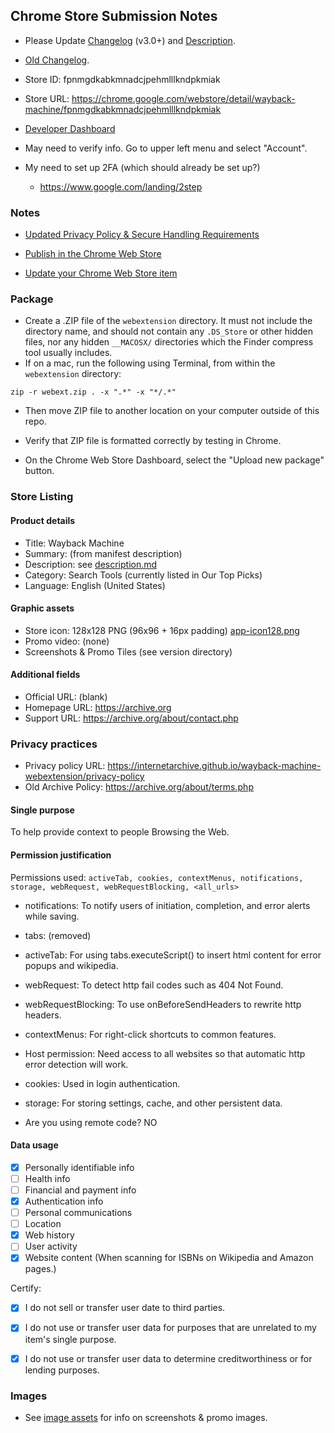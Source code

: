 ## Chrome Store Submission Notes

- Please Update [Changelog](../changelog.md) (v3.0+) and [Description](../description.md).
- [Old Changelog](changelog-chrome.md).

- Store ID: fpnmgdkabkmnadcjpehmlllkndpkmiak
- Store URL: https://chrome.google.com/webstore/detail/wayback-machine/fpnmgdkabkmnadcjpehmlllkndpkmiak

- [Developer Dashboard](https://chrome.google.com/webstore/devconsole/)

- May need to verify info. Go to upper left menu and select "Account".

- My need to set up 2FA (which should already be set up?)
  - https://www.google.com/landing/2step


### Notes

- [Updated Privacy Policy &amp; Secure Handling Requirements](https://developer.chrome.com/docs/webstore/user_data/)

- [Publish in the Chrome Web Store](https://developer.chrome.com/docs/webstore/publish/)

- [Update your Chrome Web Store item](https://developer.chrome.com/docs/webstore/update/)


### Package

- Create a .ZIP file of the `webextension` directory. It must not include the directory name, and should not contain any `.DS_Store` or other hidden files, nor any hidden `__MACOSX/` directories which the Finder compress tool usually includes.
- If on a mac, run the following using Terminal, from within the `webextension` directory:
```
zip -r webext.zip . -x ".*" -x "*/.*"
```
- Then move ZIP file to another location on your computer outside of this repo.
- Verify that ZIP file is formatted correctly by testing in Chrome.

- On the Chrome Web Store Dashboard, select the "Upload new package" button.


### Store Listing

#### Product details

- Title: Wayback Machine
- Summary: (from manifest description)
- Description: see [description.md](../description.md)
- Category: Search Tools (currently listed in Our Top Picks)
- Language: English (United States)

#### Graphic assets

- Store icon: 128x128 PNG (96x96 + 16px padding) [app-icon128.png](app-icon128.png)
- Promo video: (none)
- Screenshots & Promo Tiles (see version directory)

#### Additional fields

- Official URL: (blank)
- Homepage URL: https://archive.org
- Support URL: https://archive.org/about/contact.php


### Privacy practices

- Privacy policy URL: https://internetarchive.github.io/wayback-machine-webextension/privacy-policy
- Old Archive Policy: https://archive.org/about/terms.php

#### Single purpose

To help provide context to people Browsing the Web.

#### Permission justification

Permissions used: `activeTab, cookies, contextMenus, notifications, storage, webRequest, webRequestBlocking, <all_urls>`

- notifications: To notify users of initiation, completion, and error alerts while saving.
- tabs: (removed)
- activeTab: For using tabs.executeScript() to insert html content for error popups and wikipedia.
- webRequest: To detect http fail codes such as 404 Not Found.
- webRequestBlocking: To use onBeforeSendHeaders to rewrite http headers.
- contextMenus: For right-click shortcuts to common features.
- Host permission: Need access to all websites so that automatic http error detection will work.
- cookies: Used in login authentication.
- storage: For storing settings, cache, and other persistent data.

- Are you using remote code? NO

#### Data usage

- [x] Personally identifiable info
- [ ] Health info
- [ ] Financial and payment info
- [x] Authentication info
- [ ] Personal communications
- [ ] Location
- [x] Web history
- [ ] User activity
- [x] Website content (When scanning for ISBNs on Wikipedia and Amazon pages.)

Certify:
- [x] I do not sell or transfer user date to third parties.
- [x] I do not use or transfer user data for purposes that are unrelated to my item's single purpose.
- [x] I do not use or transfer user data to determine creditworthiness or for lending purposes.


### Images

- See [image assets](image-assets.md) for info on screenshots &amp; promo images.
